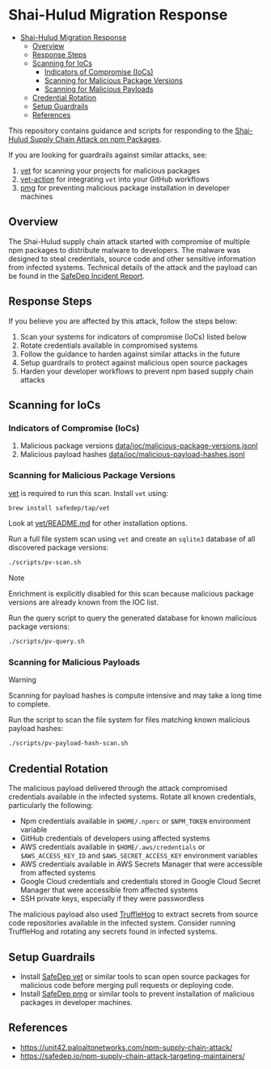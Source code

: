 # Shai-Hulud Migration Response

<!--toc:start-->

- [Shai-Hulud Migration Response](#shai-hulud-migration-response)
  - [Overview](#overview)
  - [Response Steps](#response-steps)
  - [Scanning for IoCs](#scanning-for-iocs)
    - [Indicators of Compromise (IoCs)](#indicators-of-compromise-iocs)
    - [Scanning for Malicious Package Versions](#scanning-for-malicious-package-versions)
    - [Scanning for Malicious Payloads](#scanning-for-malicious-payloads)
  - [Credential Rotation](#credential-rotation)
  - [Setup Guardrails](#setup-guardrails)
  - [References](#references)
  <!--toc:end-->

This repository contains guidance and scripts for responding to the
[Shai-Hulud Supply Chain Attack on npm Packages](https://safedep.io/npm-supply-chain-attack-targeting-maintainers/).

If you are looking for guardrails against similar attacks, see:

1. [vet](https://github.com/safedep/vet) for scanning your projects for
   malicious packages
2. [vet-action](https://github.com/safedep/vet-action) for integrating
   `vet` into your GitHub workflows
3. [pmg](https://github.com/safedep/pmg) for preventing malicious package installation
   in developer machines

## Overview

The Shai-Hulud supply chain attack started with compromise of multiple npm packages to distribute
malware to developers. The malware was designed to steal credentials, source
code and other sensitive information from infected systems. Technical details
of the attack and the payload can be found in the [SafeDep Incident Report](https://safedep.io/npm-supply-chain-attack-targeting-maintainers/).

## Response Steps

If you believe you are affected by this attack, follow the steps below:

1. Scan your systems for indicators of compromise (IoCs) listed below
2. Rotate credentials available in compromised systems
3. Follow the guidance to harden against similar attacks in the future
4. Setup guardrails to protect against malicious open source packages
5. Harden your developer workflows to prevent npm based supply chain attacks

## Scanning for IoCs

### Indicators of Compromise (IoCs)

1. Malicious package versions [data/ioc/malicious-package-versions.jsonl](data/ioc/malicious-package-versions.jsonl)
2. Malicious payload hashes [data/ioc/malicious-payload-hashes.jsonl](data/ioc/malicious-payload-hashes.jsonl)

### Scanning for Malicious Package Versions

[vet](https://github.com/safedep/vet) is required to run this scan. Install `vet` using:

```bash
brew install safedep/tap/vet
```

Look at [vet/README.md](https://github.com/safedep/vet) for other installation options.

Run a full file system scan using `vet` and create an `sqlite3` database of all discovered package versions:

```bash
./scripts/pv-scan.sh
```

> [!NOTE]
> Enrichment is explicitly disabled for this scan because malicious package versions
> are already known from the IOC list.

Run the query script to query the generated database for known malicious package versions:

```bash
./scripts/pv-query.sh
```

### Scanning for Malicious Payloads

> [!WARNING]
> Scanning for payload hashes is compute intensive and may take a long time to complete.

Run the script to scan the file system for files matching known malicious payload hashes:

```bash
./scripts/pv-payload-hash-scan.sh
```

## Credential Rotation

The malicious payload delivered through the attack compromised credentials
available in the infected systems. Rotate all known credentials, particularly
the following:

- Npm credentials available in `$HOME/.npmrc` or `$NPM_TOKEN` environment variable
- GitHub credentials of developers using affected systems
- AWS credentials available in `$HOME/.aws/credentials` or
  `$AWS_ACCESS_KEY_ID` and `$AWS_SECRET_ACCESS_KEY` environment variables
- AWS credentials available in AWS Secrets Manager that were accessible from
  affected systems
- Google Cloud credentials and credentials stored in Google Cloud Secret Manager
  that were accessible from affected systems
- SSH private keys, especially if they were passwordless

The malicious payload also used [TruffleHog](https://github.com/trufflesecurity/trufflehog) to extract
secrets from source code repositories available in the infected system. Consider running TruffleHog and rotating
any secrets found in infected systems.

## Setup Guardrails

- Install [SafeDep vet](https://github.com/safedep/vet) or similar tools to scan open source packages
  for malicious code before merging pull requests or deploying code.
- Install [SafeDep pmg](https://github.com/safedep/pmg) or similar tools to prevent installation of
  malicious packages in developer machines.

## References

- <https://unit42.paloaltonetworks.com/npm-supply-chain-attack/>
- <https://safedep.io/npm-supply-chain-attack-targeting-maintainers/>
